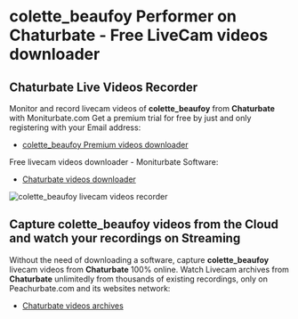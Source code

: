 # colette_beaufoy Performer on Chaturbate - Free LiveCam videos downloader

## Chaturbate Live Videos Recorder

Monitor and record livecam videos of **colette_beaufoy** from **Chaturbate** with Moniturbate.com
Get a premium trial for free by just and only registering with your Email address:
* [colette_beaufoy Premium videos downloader](https://moniturbate.com/request-demo-licence-key.html)

Free livecam videos downloader - Moniturbate Software:
* [Chaturbate videos downloader](https://moniturbate.com/moniturbate-download-software.html)

![colette_beaufoy livecam videos recorder](https://peachurnet.com/templates/moniturbate-software.png)


## Capture colette_beaufoy videos from the Cloud and watch your recordings on Streaming

Without the need of downloading a software, capture **colette_beaufoy** livecam videos from **Chaturbate** 100% online.
Watch Livecam archives from **Chaturbate** unlimitedly from thousands of existing recordings, only on Peachurbate.com and its websites network:
* [Chaturbate videos archives](https://peachurnet.com/)